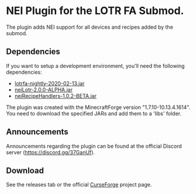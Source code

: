 # NEI Plugin for the LOTR FA Submod.
The plugin adds NEI support for all devices and recipes added by the submod.
## Dependencies
If you want to setup a development environment, you'll need the following dependencies:
- [lotrfa-nightly-2020-02-13.jar](http://kpabr.com/eoa/builds/lotrfa-nightly-2020-02-13.jar)
- [neiLotr-2.0.0-ALPHA.jar](https://www.curseforge.com/minecraft/mc-mods/nei-lotr/files)
- [neiRecipeHandlers-1.0.2-BETA.jar](https://www.curseforge.com/minecraft/mc-mods/nei-recipe-handlers/files)

The plugin was created with the MinecraftForge version "1.7.10-10.13.4.1614".  
You need to download the specified JARs and add them to a 'libs' folder.
## Announcements
Announcements regarding the plugin can be found at the official Discord server (https://discord.gg/37GanUf).
## Download
See the releases tab or the official [CurseForge](https://www.curseforge.com/minecraft/mc-mods/nei-lotr-fa/files/) project page.
